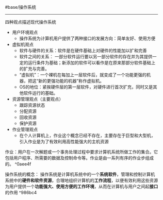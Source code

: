 #base/操作系统 

---
四种观点描述现代操作系统
- 用户环境观点
	- 操作系统为计算机用户提供了两种接口的发展方向：简单友好、使用方便
- 虚拟机观点
	- 软件与硬件的关系：软件是在硬件基础上对硬件的性能加以扩和完善
	- 软件之间的关系：   一部分软件运行要以另一部分软件的存在并为其提供一定的运行条件为基础；新添加的软件可以看作是在原来那部分软件基础上的扩充与完善。
	-    “虚拟机”：一个裸机在每加上一层软件后，就变成了一个功能更强的机器，把这“新的更强功能的机器”称作虚拟机。
	-  OS的地位：紧挨硬件层的第一层软件，对硬件进行首次扩充，同时又是其他软件运行的基础。
- 资源管理观点（主要观点）
	- 跟踪资源状态
	- 分配资源
	- 回收资源
	- 保护资源
- 作业管理观点
	-    在个人计算机上，作业这个概念已经不存在，主要存在于巨型和大型机，引入作业是为了有效利用高性能强大的主机资源

作业：用户在一次解题或一个事务处理过程中要求计算机系统所做工作的集合。它包括用户程序、所需要的数据及控制命令等。作业是由一系列有序的作业步组成的。 ^0aee4f


操作系统的概念：
	操作系统是计算机系统中的一个**系统软件**，管理和控制计算机系统中的**硬件和软件资源**，合理地组织计算机的**工作流程**，以便有效利用这些资源为用户提供一个**功能强大、使用方便的工作环境**，从而在计算机与用户之间起**接口**的作用 ^986bc4